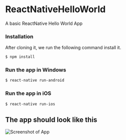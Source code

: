 # ReactNativeHelloWorld
A basic ReactNative Hello World App

### Installation
After cloning it, we run the following command install it.

```sh
$ npm install
```

### Run the app in Windows

```sh
$ react-native run-android
```

### Run the app in iOS

```sh
$ react-native run-ios
```

## The app should look like this 
![Screenshot of App](https://imgur.com/a/VkBWH98)
